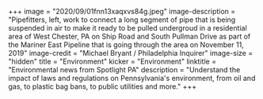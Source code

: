 +++
image = "2020/09/01fnn13xaqxvs84g.jpeg"
image-description = "Pipefitters, left, work to connect a long segment of pipe that is being suspended in air to make it ready to be pulled undergroud in a residential area of West Chester, PA on Ship Road and South Pullman Drive as part of the Mariner East Pipeline that is going through the area on November 11, 2019"
image-credit = "Michael Bryant / Philadelphia Inquirer"
image-size = "hidden"
title = "Environment"
kicker = "Environment"
linktitle = "Environmental news from Spotlight PA"
description = "Understand the impact of laws and regulations on Pennsylvania's environment, from oil and gas, to plastic bag bans, to public utilities and more."
+++

